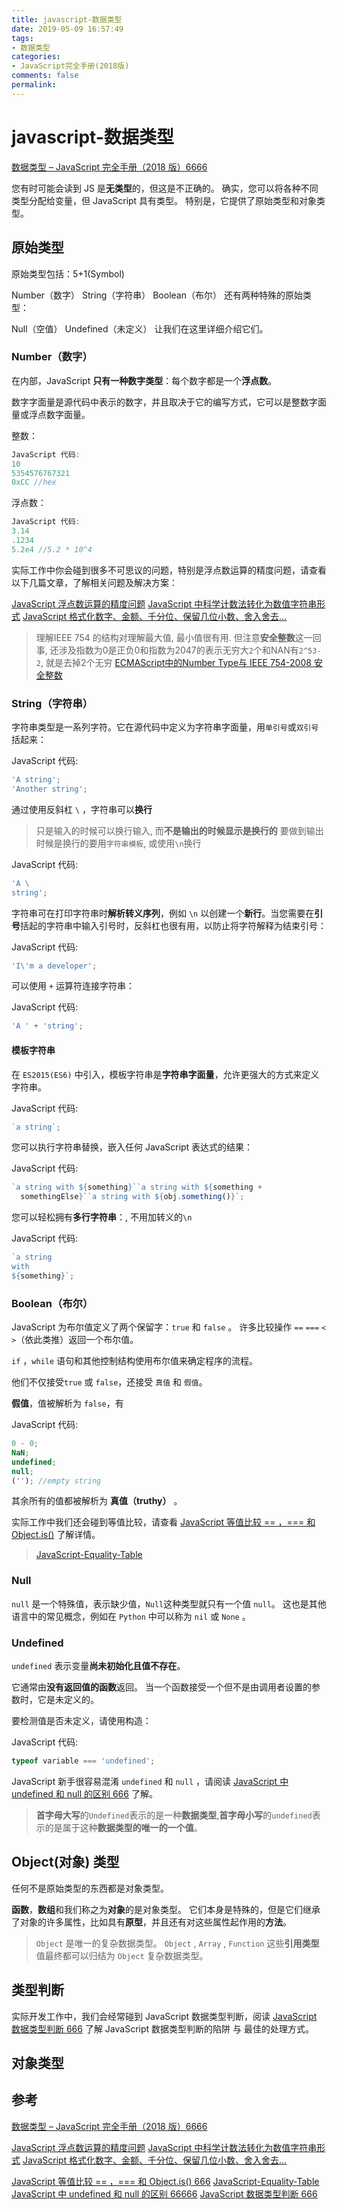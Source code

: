 ```yaml
---
title: javascript-数据类型
date: 2019-05-09 16:57:49
tags:
- 数据类型
categories:
- JavaScript完全手册(2018版)
comments: false
permalink:
---
```


# javascript-数据类型

[数据类型 – JavaScript 完全手册（2018 版）6666](https://www.html.cn/archives/10017)

您有时可能会读到 JS 是**无类型**的，但这是不正确的。 确实，您可以将各种不同类型分配给变量，但 JavaScript 具有类型。 特别是，它提供了原始类型和对象类型。

## 原始类型

原始类型包括：5+1(Symbol)

Number（数字）
String（字符串）
Boolean（布尔）
还有两种特殊的原始类型：

Null（空值）
Undefined（未定义）
让我们在这里详细介绍它们。

### Number（数字）

在内部，JavaScript **只有一种数字类型**：每个数字都是一个**浮点数**。

数字字面量是源代码中表示的数字，并且取决于它的编写方式，它可以是整数字面量或浮点数字面量。

整数：

```JavaScript
JavaScript 代码:
10
5354576767321
0xCC //hex
```

浮点数：

```JavaScript
JavaScript 代码:
3.14
.1234
5.2e4 //5.2 * 10^4
```

实际工作中你会碰到很多不可思议的问题，特别是浮点数运算的精度问题，请查看以下几篇文章，了解相关问题及解决方案：

[JavaScript 浮点数运算的精度问题](https://www.html.cn/archives/7340)
[JavaScript 中科学计数法转化为数值字符串形式](https://www.html.cn/archives/9318)
[JavaScript 格式化数字、金额、千分位、保留几位小数、舍入舍去…](https://www.html.cn/archives/7324)

> 理解IEEE 754 的结构对理解最大值, 最小值很有用. 但注意**安全整数**这一回事, 还涉及指数为0是正负0和指数为2047的表示无穷大`2`个和NAN有`2^53-2`, 就是去掉2个无穷
> [ECMAScript中的Number Type与 IEEE 754-2008 安全整数](https://juejin.im/post/5ccae4f25188254190544ded#heading-3)

### String（字符串）

字符串类型是一系列字符。它在源代码中定义为字符串字面量，用`单引号`或`双引号`括起来：

JavaScript 代码:

```javascript
'A string';
'Another string';
```

通过使用反斜杠 `\` ，字符串可以**换行**

> 只是输入的时候可以换行输入, 而**不是输出的时候显示是换行的**
> 要做到输出时候是换行的要用`字符串模板`, 或使用`\n`换行

JavaScript 代码:

```javascript
'A \
string';
```

字符串可在打印字符串时**解析转义序列**，例如 `\n` 以创建一个**新行**。当您需要在**引号**括起的字符串中输入引号时，反斜杠也很有用，以防止将字符解释为结束引号：

JavaScript 代码:

```javascript
'I\'m a developer';
```

可以使用 `+` 运算符连接字符串：

JavaScript 代码:

```javascript
'A ' + 'string';
```

#### 模板字符串

在 `ES2015(ES6)` 中引入，模板字符串是**字符串字面量**，允许更强大的方式来定义字符串。

JavaScript 代码:

```javascript
`a string`;
```

您可以执行字符串替换，嵌入任何 JavaScript 表达式的结果：

JavaScript 代码:

```javascript
`a string with ${something}``a string with ${something +
  somethingElse}``a string with ${obj.something()}`;
```

您可以轻松拥有**多行字符串**：, 不用加转义的`\n`

JavaScript 代码:

```javascript
`a string
with
${something}`;
```

### Boolean（布尔）

JavaScript 为布尔值定义了两个保留字：`true` 和 `false` 。 许多比较操作 `==` `===` `<` `>`（依此类推）返回一个布尔值。

`if` ，`while` 语句和其他控制结构使用布尔值来确定程序的流程。

他们不仅接受`true` 或 `false`，还接受 `真值` 和 `假值`。

**假值**，值被解析为 `false`，有

JavaScript 代码:

```javascript
0 - 0;
NaN;
undefined;
null;
(''); //empty string
```

其余所有的值都被解析为 **真值（truthy）** 。

实际工作中我们还会碰到等值比较，请查看 [JavaScript 等值比较 == ，=== 和 Object.is()](https://www.html.cn/archives/7977) 了解详情。

> [JavaScript-Equality-Table](https://github.com/dorey/JavaScript-Equality-Table)

### Null

`null` 是一个特殊值，表示缺少值，`Null`这种类型就只有一个值 `null`。 这也是其他语言中的常见概念，例如在 `Python` 中可以称为 `nil` 或 `None` 。

### Undefined

`undefined` 表示变量**尚未初始化且值不存在**。

它通常由**没有返回值的函数**返回。 当一个函数接受一个但不是由调用者设置的参数时，它是未定义的。

要检测值是否未定义，请使用构造：

JavaScript 代码:

```javascript
typeof variable === 'undefined';
```

JavaScript 新手很容易混淆 `undefined` 和 `null` ，请阅读 [JavaScript 中 undefined 和 null 的区别 666](https://www.html.cn/archives/6236) 了解。

> **首字母大写**的`Undefined`表示的是一种**数据类型**,**首字母小写**的`undefined`表示的是属于这种**数据类型的唯一的一个值**。

## Object(对象) 类型

任何不是原始类型的东西都是对象类型。

**函数**，**数组**和我们称之为**对象**的是对象类型。 它们本身是特殊的，但是它们继承了对象的许多属性，比如具有**原型**，并且还有对这些属性起作用的**方法**。

> `Object` 是唯一的复杂数据类型。 `Object` , `Array` , `Function` 这些**引用类型**值最终都可以归结为 `Object` 复杂数据类型。

## 类型判断

实际开发工作中，我们会经常碰到 JavaScript 数据类型判断，阅读 [JavaScript 数据类型判断 666](https://www.html.cn/archives/10016) 了解 JavaScript 数据类型判断的陷阱 与 最佳的处理方式。

## 对象类型

## 参考

[数据类型 – JavaScript 完全手册（2018 版）6666](https://www.html.cn/archives/10017)

[JavaScript 浮点数运算的精度问题](https://www.html.cn/archives/7340)
[JavaScript 中科学计数法转化为数值字符串形式](https://www.html.cn/archives/9318)
[JavaScript 格式化数字、金额、千分位、保留几位小数、舍入舍去…](https://www.html.cn/archives/7324)

[JavaScript 等值比较 == ，=== 和 Object.is() 666](https://www.html.cn/archives/7977)
[JavaScript-Equality-Table](https://github.com/dorey/JavaScript-Equality-Table)
[JavaScript 中 undefined 和 null 的区别 66666](https://www.html.cn/archives/6236)
[JavaScript 数据类型判断 666](https://www.html.cn/archives/10016)
